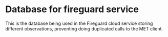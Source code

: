 # Database for fireguard service

This is the database being used in the Fireguard cloud service storing different observations, proventing doing duplicated calls to the MET client.
